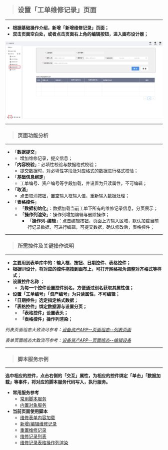 > ## **设置「工单维修记录」页面**

---

- **根据基础操作介绍，新增「新增维修记录」页面；**
- **双击页面空白处，或者点击页面右上角的编辑按钮，进入画布设计器；**

![新增维修记录](assets/img/DeviceMaintenance-PageDesign-addRecordRepair.png "新增维修记录")

---

> ### **页面功能分析**

---

- 「**数据提交**」
  - 增加维修记录，提交信息；
- 「**内容校验**」：必填性校验与数据格式校验；
  - 提交数据时，对必填性字段及对应格式的数据进行格式校验；
- 「**基础信息绑定**」
  - 工单编号、资产编号等字段加载，并设置为只读属性，不可编辑；
- 「**取消**」
  - 点击取消按钮，置空输入框输入值，重新输入数据处理；
- 「**表格控件**」
  - 「**数据初始化**」：数据加载当前工单下所有的维修记录信息，分页展示；
  - 「**操作列渲染**」：操作列增加编辑与删除操作；
    - 「**操作列-编辑**」：点击编辑按钮，页面上方输入区域，默认加载当前行记录数据，可进行编辑，可提交数据，确认修改后，表格控件；

---

> ### **所需控件及关键操作说明**

---

- **主要用到表单库中的：输入框、按钮、日期控件、表格控件；**
- **根据UI设计，将对应的控件拖拽到画布上，可打开网格视角调整对齐格式等样式；**
- **设置控件名称** ；
  - **为每一个控件设置控件别名，方便通过别名获取其属性值；**
- **设置「工单编号」「资产编号」为只读属性，不可编辑；**
- **「日期控件」选定指定格式数据；**
- **「表格控件」绑定数据源与设置分页；**
  - **「表格控件」设置表头；**
  - **「表格控件」操作列渲染；**

*列表页面组态大致流可参考：[设备资产APP--页面组态--列表页面](/docs/DeviceInfo/PageDesign/pageList)*

*表单页面组态大致流可参考：[设备资产APP--页面组态--编辑设备](/docs/DeviceInfo/PageDesign/editDevice)*

---

> ### 脚本服务示例

---

**选中相应的控件，点击右侧的「交互」属性，为相应的控件绑定「单击」「数据加载」等事件，将对应的脚本服务代码写入，执行服务。**

- **常用服务参考**
  - [常用脚本服务](/docs/DeviceInfo/ObjectService/commonJS)
  - [内置对象服务](https://supos-project.github.io/supOS-Object-Documents/#/docs/ObjectService/Service/)
- **当前页面使用脚本**
  - [维修表单内容加载](/docs/DeviceMaintenance/ObjectService/recordRepairData)
  - [新增/编辑维修记录](/docs/DeviceMaintenance/ObjectService/submitRecordRepair)
  - [重置维修记录](/docs/DeviceMaintenance/ObjectService/cancelRecordRepair)
  - [维修记录列表](/docs/DeviceMaintenance/ObjectService/recordRepairList)
  - [维修记录表格操作列渲染](/docs/DeviceMaintenance/ObjectService/recordRepairOperation)